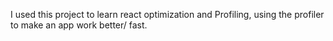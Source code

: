 I used this project to learn react optimization and Profiling, using the profiler to make an app work better/ fast.
